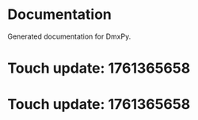 # Documentation

Generated documentation for DmxPy.

# Touch update: 1761365658

# Touch update: 1761365658
